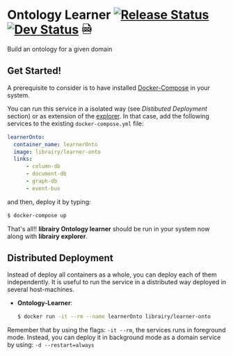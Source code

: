 # Ontology Learner [![Release Status](https://travis-ci.org/librairy/learner-onto.svg?branch=master)](https://travis-ci.org/librairy/learner-onto) [![Dev Status](https://travis-ci.org/librairy/learner-onto.svg?branch=develop)](https://travis-ci.org/librairy/learner-onto) [![Doc](https://raw.githubusercontent.com/librairy/resources/master/figures/interface.png)](https://rawgit.com/librairy/learner-onto/doc/report/index.html)

Build an ontology for a given domain

## Get Started!

A prerequisite to consider is to have installed [Docker-Compose](https://docs.docker.com/compose/) in your system.

You can run this service in a isolated way (see *Distibuted Deployment* section) or as extension of the [explorer](https://github.com/librairy/explorer).
In that case, add the following services to the existing `docker-compose.yml` file:

```yml
learnerOnto:
  container_name: learnerOnto
  image: librairy/learner-onto
  links:
      - column-db
      - document-db
      - graph-db
      - event-bus
```

and then, deploy it by typing:

```sh
$ docker-compose up
```
That's all!! **librairy Ontology learner** should be run in your system now along with **librairy explorer**.

## Distributed Deployment

Instead of deploy all containers as a whole, you can deploy each of them independently. It is useful to run the service in a distributed way deployed in several host-machines.

- **Ontology-Learner**:
    ```sh
    $ docker run -it --rm --name learnerOnto librairy/learner-onto
    ```

Remember that by using the flags: `-it --rm`, the services runs in foreground mode. Instead, you can deploy it in background mode as a domain service by using: `-d --restart=always`